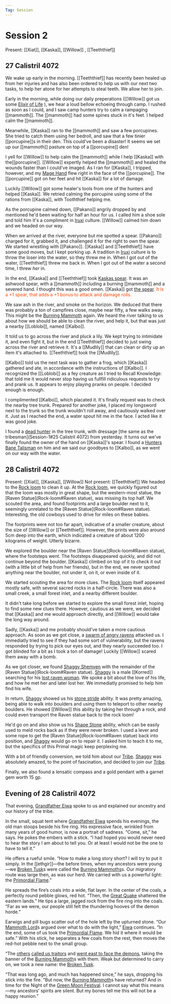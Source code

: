 ```yaml
---
Tag: Session
---
```

# Session 2
Present: [[Xiat]], [[Kaska]], [[Willow]] , [[Teeththief]]
## 27 Calistril 4072
We wake up early in the morning. [[Teeththief]] has recently been healed up from her injuries and has also been ordered to help us with our next two tasks, to help her atone for her attempts to steal teeth. We allow her to join.

Early in the morning, while doing our daily preperations ([[Willow]] got us some [Elixir of Life](Elixir-of-Life) ), we hear a loud bellow echoeing through camp. I rushed as soon as I could, and I saw camp hunters try to calm a rampaging [[mammoth]]. The [[mammoth]] had some spines stuck in it's feet. I helped calm the [[mammoth]].

Meanwhile, [[Kaska]] ran to the [[mammoth]] and saw a few porcupines. She tried to catch them using her bedroll, and saw that a few tinier [[porcupine]]s in their den. This could've been a disaster! It seems we set up our [[mammoth]] pasture on top of a [[porcupine]] den! 

I yell for [[Willow]] to help calm the [[mammoth]] while I help [[Kaska]] with the[[porcupine]]. [[Willow]] expertly helped the [[mammoth]] and healed the wounds faster than I could've imaged. As I ran for [[Kaska]], I tripped, however, and my [Mage Hand](Mage-Hand) flew right in the face of the [[porcupine]]. The [[porcupine]] got on her feet and hit [[Kaska]] for a lot of damage.

Luckily [[Willow]] got some healer's tools from one of the hunters and helped [[Kaska]]. We retried calming the porcupine using some of the rations from [[Kaska]], with Tooththief helping me. 

As the porcupine calmed down, [[Pakano]] angrily dropped by and mentioned he'd been waiting for half an hour for us. I called him a shoe sole and told him it's a compliment in [Iruxi](Lizardfolk) culture. [[Willow]] calmed him down and we headed on our way.

When we arrived at the river, everyone but me spotted a spear. [[Pakano]] charged for it, grabbed it, and challenged it for the right to own the spear. We started wrestling with [[Pakano]]. [[Kaska]] and [[Teeththief]] have some good moves, but I kept porking up. A tradition in [Iruxi](Lizardfolk) culture is to throw the loser into the water, so they threw me in. When I got out of the water, [[Teeththief]] threw me back in. When I got out of the water a second time, I threw _her_ in.

In the end, [[Kaska]] and [[Teeththief]] took [Kaskas spear](Kaskas-spear). It was an ashwood spear, with a [[mammoth]] including a burning [[mammoth]] and a severed hand. I thought this was a good omen. [[Kaska]] got [the spear](Kaskas-spear). <font style="color:orangered"> It is a +1 spear, that adds a +1 bonus to attack and damage rolls.</font>

We saw ash in the river, and smoke on the horizon. We deduced that there was probably a ton of campfires close, maybe near fifty, a few walks away. This might be the [Burning Mammoth](Burning-Mammoth) again. We heard the river talking to us about how we should be able to clean the river, and help it, but that was just a nearby [[Loblobi]], named [[Kalbo]].

It told us to go across the river and pluck a lily. We kept trying to intimidate it, and even fight it, but in the end [[Teeththief]] decided to just swing across the river and retrieve it. It's a [[Mudlily]] that can clean or dirty up an item it's attached to. [[Teeththief]] took the [[Mudlily]].

[[Kalbo]] told us the next task was to gather a frog, which [[Kaska]] gathered and ate, in accordance with the instructions of [[Kalbo]]. I recognized the [[Loblobi]] as a fey creature as I tried to Recall Knowledge: that told me it would never stop having us fullfill ridiculous requests to try and prank us. It appears to enjoy playing pranks on people. I decided enough is enough.

I complimented [[Kalbo]], which placated it. It's finally request was to check the nearby tree trunk. Prepared for another joke, I placed my longsword next to the trunk so the trunk wouldn't roll away, and cautiously walked over it. Just as I reached the end, a water spout hit me in the face. I acted like it was good joke.

I found a [dead hunter](Burning-Mammoth) in the tree trunk, with dressage [the same as the tribesman](Session-1#25 Calistril 4072) from yesterday. It turns out we've finally found the owner of the hand on [[Kaska]]'s spear. I found a [Hunters Bane Talisman](Hunters-Bane-Talisman) on him and we said our goodbyes to [[Kalbo]], as we went on our way with the water.

## 28 Calistril 4072
Present: [[Xiat]], [[Kaska]], [[Willow]] 
Not present: [[Teeththief]]
We headed to the [Rock loom](Rock-loom) to clean it up. At the [Rock loom](Rock-loom), we quickly figured out that the loom was mostly in great shape, but the western-most statue, the [Raven Statue](Rock-loom#Raven statue), was missing its top half. We scouted the area, and found footprints and a large boulder next to it, seemingly unrelated to the [Raven Statue](Rock-loom#Raven statue). Interesting, the old cowboys used to drive for miles on these babies.

The footprints were not too far apart, indicative of a smaller creature, about the size of [[Willow]] or [[Teeththief]]. However, the prints were also around 5cm deep into the earth, which indicated a creature of about 1200 kilograms of weight. Utterly bizarre.

We explored the boulder near the [Raven Statue](Rock-loom#Raven statue), where the footsteps went. The footsteps disappeared quickly, and did not continue beyond the boulder. [[Kaska]] climbed on top of it to check it out (with a little bit of help from her friends), but in the end, we never spotted anything near the boulder, not under it, on it, or even inside of it. 

We started scouting the area for more clues. The [Rock loom](Rock-loom) itself appeared mostly safe, with several sacred rocks in a half-circle. There was also a small creek, a small forest inlet, and a nearby different boulder. 

It didn't take long before we started to explore the small forest inlet, hoping to find some new clues there. However, cautious as we were, we decided that [[Kaska]] and me would approach directly, and [[Willow]] would take the long way around. 

Sadly, [[Kaska]] and me probably should've taken a more cautious approach. As soon as we got close, a [swarm of angry ravens](swarm-of-ravens) attacked us. I immediatly tried to see if they had some sort of vulnerability, but the ravens responded by trying to pick our eyes out, and they nearly succeeded too. I got blinded for a bit as I took a ton of damage! Luckily [[Willow]] scared them away with a bomb.

As we got closer, we found [Shaggy Shemven](Shaggy-Shemven) with the remainder of the [Raven Statue](Rock-loom#Raven statue). [Shaggy](Shaggy-Shemven) is a male [[Korred]] searching for his [lost raven woman](lost-raven-woman). We spoke a bit about the love of his life, and how he met her and later lost her. We immediatly promised to help him find his wife.

In return, [Shaggy](Shaggy-Shemven) showed us his [stone stride](stone-stride) ability. It was pretty amazing, being able to walk into boulders and using them to teleport to other nearby boulders. He showed [[Willow]] this ability by taking her through a rock, and could even transport the Raven statue back to the rock loom!

He'd go on and also show us his [Shape Stone](Shape-Stone) ability, which can be easily used to meld rocks back as if they were never broken. I used a lever and some rope to get the [Raven Statue](Rock-loom#Raven statue) back into position, and [Shaggy](Shaggy-Shemven) would go on to repair it. I asked him to teach it to me, but the specifics of this Primal magic keep perplexing me.

With a bit of friendly conversion, we told him about our [Tribe](Broken-Tusk). [Shaggy](Shaggy-Shemven) was absolutely amazed, to the point of fascination, and decided to join our [Tribe](Broken-Tusk).

Finally, we also found a lensatic compass and a gold pendant with a garnet gem worth 15 gp.

## Evening of 28 Calistril 4072

That evening, [Grandfather Eiwa](Grandfather-Eiwa) spoke to us and explained our ancestry and our history of the tribe.

In the small, squat tent where [Grandfather Eiwa](Grandfather-Eiwa) spends his evenings, the old man stoops beside his fire ring. His expressive face, wrinkled from many years of good humor, is now a portrait of sadness. “Come, sit,” he says. He pokes the embers with a stick. “I had hoped you would never need to hear the story I am about to tell you. Or at least I would not be the one to have to tell it.” 

He offers a rueful smile.
“How to make a long story short? I will try to put it simply. In the [[ethgir]]—the before times, when my ancestors were young—we [Broken Tusk](Broken-Tusk)s were called the [Burning Mammoths](Original-Burning-Mammoth)s. Our migratory route was large then, as was our herd. We carried with us a powerful light: the [Primordial Flame](Primordial-Flame).”

He spreads the fire’s coals into a wide, flat layer. In the center of the coals, a perfectly round pebble glows, red hot. “Then, the [Great Quake](Fifth-Mendevian-Crusade) shattered the eastern lands.” He tips a large, jagged rock from the fire ring into the coals. “Far as we were, our people still felt the thundering hooves of the demon horde.” 

Earwigs and pill bugs scatter out of the hole left by the upturned stone.
“Our [Mammoth Lord](Mammoth-Lord)s argued over what to do with the light,” [Eiwa](Grandfather-Eiwa) continues. “In the end, some of us took the [Primordial Flame](Primordial-Flame). We hid it where it would be safe.” With his stick, he separates a few coals from the rest, then moves the red-hot pebble next to the small group.

“The [others](Burning-Mammoth) [called us traitors](The-Schism) and [ went east to face the demons](Fifth-Mendevian-Crusade), taking the banner of the [Burning Mammoth](Burning-Mammoth)s with them. Weak but determined to carry on, we took a new name: the [Broken Tusk](Broken-Tusk).

“That was long ago, and much has happened since,” he says, dropping his stick into the fire. “But now, the [Burning Mammoth](Burning-Mammoth)s have returned? And in time for the Night of the [Green Moon Festival](Green-Moon-Festival). I cannot say what this means—my ancestors’ spirits are silent. But my bones tell me this will not be a happy reunion.”